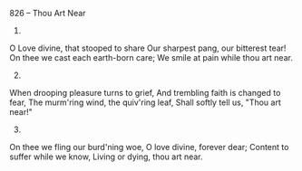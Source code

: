 826 – Thou Art Near


1.
O Love divine, that stooped to share
Our sharpest pang, our bitterest tear!
On thee we cast each earth-born care;
We smile at pain while thou art near.

2.
When drooping pleasure turns to grief,
And trembling faith is changed to fear,
The murm'ring wind, the quiv'ring leaf,
Shall softly tell us, "Thou art near!"

3.
On thee we fling our burd'ning woe,
O love divine, forever dear;
Content to suffer while we know,
Living or dying, thou art near.

